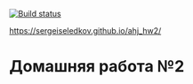 [![Build status](https://ci.appveyor.com/api/projects/status/hqgk7y4ijxrjxi9p?svg=true)](https://ci.appveyor.com/project/SergeiSeledkov/ahj-hw2)

https://sergeiseledkov.github.io/ahj_hw2/

# Домашняя работа №2
